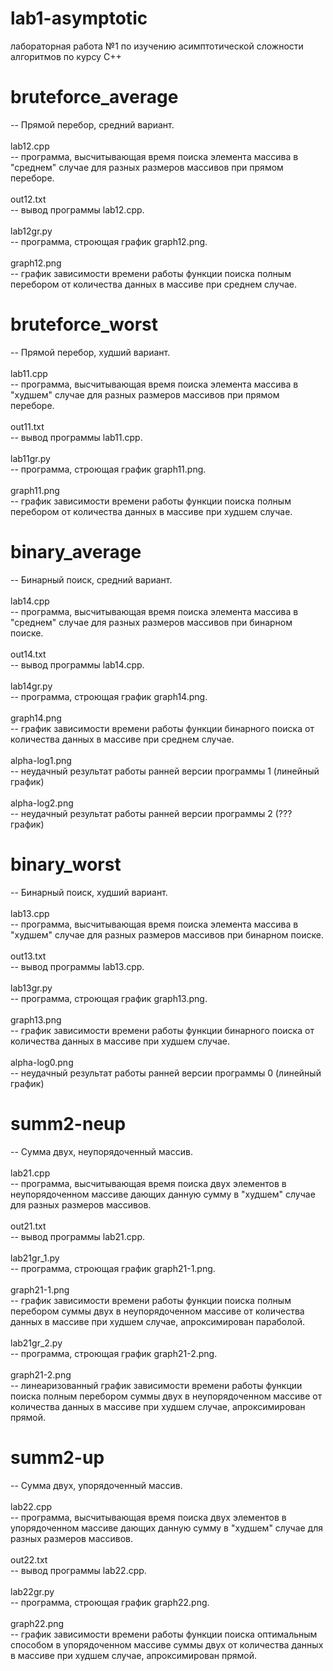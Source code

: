 # lab1-asymptotic
лабораторная работа №1 по изучению асимптотической сложности алгоритмов по курсу С++


# bruteforce_average
  -- Прямой перебор, средний вариант. <br/>
  <br/>
  lab12.cpp <br/>
    -- программа, высчитывающая время поиска элемента массива в "среднем" случае для разных размеров массивов при прямом переборе. <br/>
    <br/>
  out12.txt <br/>
    -- вывод программы lab12.cpp. <br/>
    <br/>
  lab12gr.py <br/> 
    -- программа, строющая график graph12.png.<br/>
    <br/>
  graph12.png <br/>
    -- график зависимости времени работы функции поиска полным перебором от количества данных в массиве при среднем случае.<br/>


# bruteforce_worst
  -- Прямой перебор, худший вариант. <br/>
  <br/>
  lab11.cpp <br/>
    -- программа, высчитывающая время поиска элемента массива в "худшем" случае для разных размеров массивов при прямом переборе. <br/>
    <br/>
  out11.txt <br/>
    -- вывод программы lab11.cpp.<br/>
    <br/>
  lab11gr.py <br/>
    -- программа, строющая график graph11.png.<br/>
    <br/>
  graph11.png <br/>
    -- график зависимости времени работы функции поиска полным перебором от количества данных в массиве при худшем случае.<br/>


# binary_average
  -- Бинарный поиск, средний вариант. <br/>
  <br/>
  lab14.cpp <br/> 
    -- программа, высчитывающая время поиска элемента массива в "среднем" случае для разных размеров массивов при бинарном поиске. <br/>
    <br/>
  out14.txt <br/> 
    -- вывод программы lab14.cpp.<br/>
    <br/>
  lab14gr.py <br/>
    -- программа, строющая график graph14.png.<br/>
    <br/>
  graph14.png <br/>
    -- график зависимости времени работы функции бинарного поиска от количества данных в массиве при среднем случае.<br/>
    <br/>
  alpha-log1.png <br/>
    -- неудачный результат работы ранней версии программы 1 (линейный график)<br/>
    <br/>
  alpha-log2.png <br/>
    -- неудачный результат работы ранней версии программы 2 (??? график)<br/>
  
  
# binary_worst
  -- Бинарный поиск, худший вариант. <br/>
  <br/>
  lab13.cpp <br/>
    -- программа, высчитывающая время поиска элемента массива в "худшем" случае для разных размеров массивов при бинарном поиске. <br/>
    <br/>
  out13.txt <br/>
    -- вывод программы lab13.cpp.<br/>
    <br/>
  lab13gr.py <br/>
    -- программа, строющая график graph13.png.<br/>
    <br/>
  graph13.png <br/>
    -- график зависимости времени работы функции бинарного поиска от количества данных в массиве при худшем случае.<br/>
    <br/>
  alpha-log0.png <br/>
    -- неудачный результат работы ранней версии программы 0 (линейный график)<br/>


# summ2-neup
  -- Сумма двух, неупорядоченный массив. <br/>
  <br/>
  lab21.cpp <br/>
    -- программа, высчитывающая время поиска двух элементов в неупорядоченном массиве дающих данную сумму в "худшем" случае для разных размеров массивов. <br/>
    <br/>
  out21.txt <br/>
    -- вывод программы lab21.cpp.<br/>
    <br/>
  lab21gr_1.py <br/>
    -- программа, строющая график graph21-1.png.<br/>
    <br/>
  graph21-1.png <br/>
    -- график зависимости времени работы функции поиска полным перебором суммы двух в неупорядоченном массиве от количества данных в массиве при худшем случае, апроксимирован параболой.<br/>
    <br/>
  lab21gr_2.py <br/>
    -- программа, строющая график graph21-2.png.<br/>
    <br/>
  graph21-2.png <br/>
    -- линеаризованный график зависимости времени работы функции поиска полным перебором суммы двух в неупорядоченном массиве от количества данных в массиве при худшем случае, апроксимирован прямой.<br/>


# summ2-up
  -- Сумма двух, упорядоченный массив. <br/>
  <br/>
  lab22.cpp <br/>
    -- программа, высчитывающая время поиска двух элементов в упорядоченном массиве дающих данную сумму в "худшем" случае для разных размеров массивов. <br/>
    <br/>
  out22.txt <br/>
    -- вывод программы lab22.cpp.<br/>
    <br/>
  lab22gr.py <br/>
    -- программа, строющая график graph22.png.<br/>
    <br/>
  graph22.png <br/>
    -- график зависимости времени работы функции поиска оптимальным способом в упорядоченном массиве суммы двух от количества данных в массиве при худшем случае, апроксимирован прямой.<br/>
